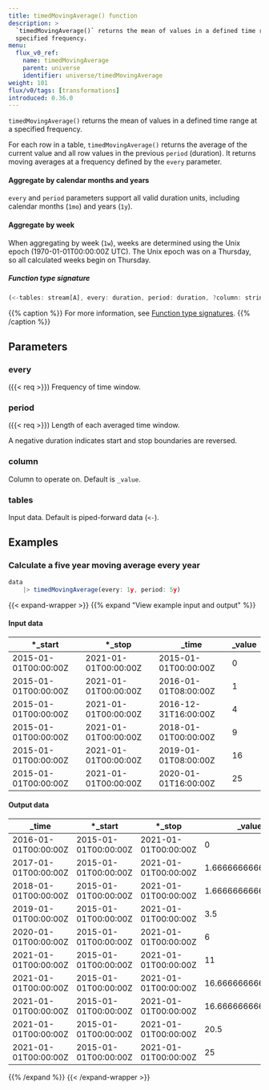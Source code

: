 ```yaml
---
title: timedMovingAverage() function
description: >
  `timedMovingAverage()` returns the mean of values in a defined time range at a
  specified frequency.
menu:
  flux_v0_ref:
    name: timedMovingAverage
    parent: universe
    identifier: universe/timedMovingAverage
weight: 101
flux/v0/tags: [transformations]
introduced: 0.36.0
---
```


<!------------------------------------------------------------------------------

IMPORTANT: This page was generated from comments in the Flux source code. Any
edits made directly to this page will be overwritten the next time the
documentation is generated. 

To make updates to this documentation, update the function comments above the
function definition in the Flux source code:

https://github.com/influxdata/flux/blob/master/stdlib/universe/universe.flux#L4431-L4436

Contributing to Flux: https://github.com/influxdata/flux#contributing
Fluxdoc syntax: https://github.com/influxdata/flux/blob/master/docs/fluxdoc.md

------------------------------------------------------------------------------->

`timedMovingAverage()` returns the mean of values in a defined time range at a
specified frequency.

For each row in a table, `timedMovingAverage()` returns the average of the
current value and all row values in the previous `period` (duration).
It returns moving averages at a frequency defined by the `every` parameter.

#### Aggregate by calendar months and years
`every` and `period` parameters support all valid duration units, including
calendar months (`1mo`) and years (`1y`).

#### Aggregate by week
When aggregating by week (`1w`), weeks are determined using the Unix epoch
(1970-01-01T00:00:00Z UTC). The Unix epoch was on a Thursday, so all
calculated weeks begin on Thursday.

##### Function type signature

```js
(<-tables: stream[A], every: duration, period: duration, ?column: string) => stream[B] where A: Record, B: Record
```

{{% caption %}}
For more information, see [Function type signatures](/flux/v0/function-type-signatures/).
{{% /caption %}}

## Parameters

### every
({{< req >}})
Frequency of time window.



### period
({{< req >}})
Length of each averaged time window.

A negative duration indicates start and stop boundaries are reversed.

### column

Column to operate on. Default is `_value`.



### tables

Input data. Default is piped-forward data (`<-`).




## Examples

### Calculate a five year moving average every year

```js
data
    |> timedMovingAverage(every: 1y, period: 5y)

```

{{< expand-wrapper >}}
{{% expand "View example input and output" %}}

#### Input data

| *_start              | *_stop               | _time                | _value  |
| -------------------- | -------------------- | -------------------- | ------- |
| 2015-01-01T00:00:00Z | 2021-01-01T00:00:00Z | 2015-01-01T00:00:00Z | 0       |
| 2015-01-01T00:00:00Z | 2021-01-01T00:00:00Z | 2016-01-01T08:00:00Z | 1       |
| 2015-01-01T00:00:00Z | 2021-01-01T00:00:00Z | 2016-12-31T16:00:00Z | 4       |
| 2015-01-01T00:00:00Z | 2021-01-01T00:00:00Z | 2018-01-01T00:00:00Z | 9       |
| 2015-01-01T00:00:00Z | 2021-01-01T00:00:00Z | 2019-01-01T08:00:00Z | 16      |
| 2015-01-01T00:00:00Z | 2021-01-01T00:00:00Z | 2020-01-01T16:00:00Z | 25      |


#### Output data

| _time                | *_start              | *_stop               | _value             |
| -------------------- | -------------------- | -------------------- | ------------------ |
| 2016-01-01T00:00:00Z | 2015-01-01T00:00:00Z | 2021-01-01T00:00:00Z | 0                  |
| 2017-01-01T00:00:00Z | 2015-01-01T00:00:00Z | 2021-01-01T00:00:00Z | 1.6666666666666667 |
| 2018-01-01T00:00:00Z | 2015-01-01T00:00:00Z | 2021-01-01T00:00:00Z | 1.6666666666666667 |
| 2019-01-01T00:00:00Z | 2015-01-01T00:00:00Z | 2021-01-01T00:00:00Z | 3.5                |
| 2020-01-01T00:00:00Z | 2015-01-01T00:00:00Z | 2021-01-01T00:00:00Z | 6                  |
| 2021-01-01T00:00:00Z | 2015-01-01T00:00:00Z | 2021-01-01T00:00:00Z | 11                 |
| 2021-01-01T00:00:00Z | 2015-01-01T00:00:00Z | 2021-01-01T00:00:00Z | 16.666666666666668 |
| 2021-01-01T00:00:00Z | 2015-01-01T00:00:00Z | 2021-01-01T00:00:00Z | 16.666666666666668 |
| 2021-01-01T00:00:00Z | 2015-01-01T00:00:00Z | 2021-01-01T00:00:00Z | 20.5               |
| 2021-01-01T00:00:00Z | 2015-01-01T00:00:00Z | 2021-01-01T00:00:00Z | 25                 |

{{% /expand %}}
{{< /expand-wrapper >}}
